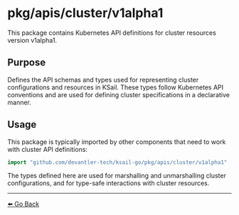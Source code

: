# pkg/apis/cluster/v1alpha1

This package contains Kubernetes API definitions for cluster resources version v1alpha1.

## Purpose

Defines the API schemas and types used for representing cluster configurations and resources in KSail. These types follow Kubernetes API conventions and are used for defining cluster specifications in a declarative manner.

## Usage

This package is typically imported by other components that need to work with cluster API definitions:

```go
import "github.com/devantler-tech/ksail-go/pkg/apis/cluster/v1alpha1"
```

The types defined here are used for marshalling and unmarshalling cluster configurations, and for type-safe interactions with cluster resources.

---

[⬅️ Go Back](../README.md)
